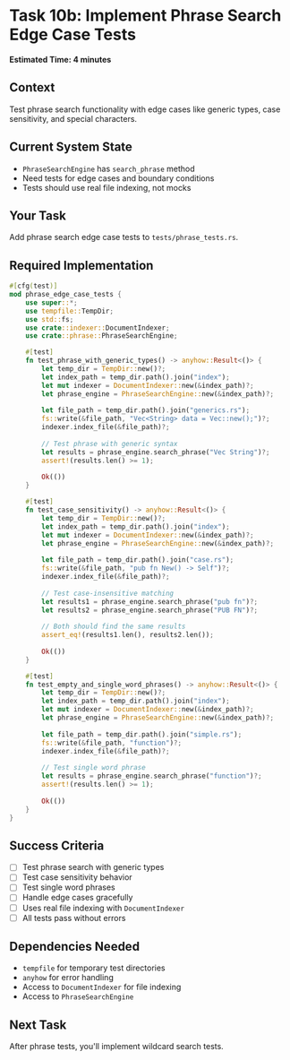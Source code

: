 # Task 10b: Implement Phrase Search Edge Case Tests

**Estimated Time: 4 minutes**

## Context
Test phrase search functionality with edge cases like generic types, case sensitivity, and special characters.

## Current System State
- `PhraseSearchEngine` has `search_phrase` method
- Need tests for edge cases and boundary conditions
- Tests should use real file indexing, not mocks

## Your Task
Add phrase search edge case tests to `tests/phrase_tests.rs`.

## Required Implementation

```rust
#[cfg(test)]
mod phrase_edge_case_tests {
    use super::*;
    use tempfile::TempDir;
    use std::fs;
    use crate::indexer::DocumentIndexer;
    use crate::phrase::PhraseSearchEngine;

    #[test]
    fn test_phrase_with_generic_types() -> anyhow::Result<()> {
        let temp_dir = TempDir::new()?;
        let index_path = temp_dir.path().join("index");
        let mut indexer = DocumentIndexer::new(&index_path)?;
        let phrase_engine = PhraseSearchEngine::new(&index_path)?;
        
        let file_path = temp_dir.path().join("generics.rs");
        fs::write(&file_path, "Vec<String> data = Vec::new();")?;
        indexer.index_file(&file_path)?;
        
        // Test phrase with generic syntax
        let results = phrase_engine.search_phrase("Vec String")?;
        assert!(results.len() >= 1);
        
        Ok(())
    }

    #[test]
    fn test_case_sensitivity() -> anyhow::Result<()> {
        let temp_dir = TempDir::new()?;
        let index_path = temp_dir.path().join("index");
        let mut indexer = DocumentIndexer::new(&index_path)?;
        let phrase_engine = PhraseSearchEngine::new(&index_path)?;
        
        let file_path = temp_dir.path().join("case.rs");
        fs::write(&file_path, "pub fn New() -> Self")?;
        indexer.index_file(&file_path)?;
        
        // Test case-insensitive matching
        let results1 = phrase_engine.search_phrase("pub fn")?;
        let results2 = phrase_engine.search_phrase("PUB FN")?;
        
        // Both should find the same results
        assert_eq!(results1.len(), results2.len());
        
        Ok(())
    }

    #[test]
    fn test_empty_and_single_word_phrases() -> anyhow::Result<()> {
        let temp_dir = TempDir::new()?;
        let index_path = temp_dir.path().join("index");
        let mut indexer = DocumentIndexer::new(&index_path)?;
        let phrase_engine = PhraseSearchEngine::new(&index_path)?;
        
        let file_path = temp_dir.path().join("simple.rs");
        fs::write(&file_path, "function")?;
        indexer.index_file(&file_path)?;
        
        // Test single word phrase
        let results = phrase_engine.search_phrase("function")?;
        assert!(results.len() >= 1);
        
        Ok(())
    }
}
```

## Success Criteria
- [ ] Test phrase search with generic types
- [ ] Test case sensitivity behavior
- [ ] Test single word phrases
- [ ] Handle edge cases gracefully
- [ ] Uses real file indexing with `DocumentIndexer`
- [ ] All tests pass without errors

## Dependencies Needed
- `tempfile` for temporary test directories
- `anyhow` for error handling
- Access to `DocumentIndexer` for file indexing
- Access to `PhraseSearchEngine`

## Next Task
After phrase tests, you'll implement wildcard search tests.